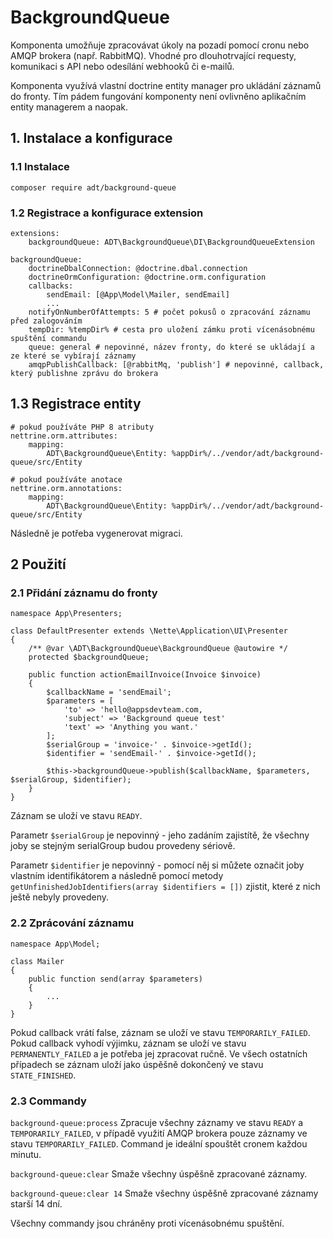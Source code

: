 # BackgroundQueue

Komponenta umožňuje zpracovávat úkoly na pozadí pomocí cronu nebo AMQP brokera (např. RabbitMQ). Vhodné pro dlouhotrvající requesty, komunikaci s API nebo odesílání webhooků či e-mailů.

Komponenta využívá vlastní doctrine entity manager pro ukládání záznamů do fronty. Tím pádem fungování komponenty není ovlivněno aplikačním entity managerem a naopak.

## 1. Instalace a konfigurace

### 1.1 Instalace
```
composer require adt/background-queue
```

### 1.2 Registrace a konfigurace extension
```
extensions:
	backgroundQueue: ADT\BackgroundQueue\DI\BackgroundQueueExtension

backgroundQueue:
	doctrineDbalConnection: @doctrine.dbal.connection
	doctrineOrmConfiguration: @doctrine.orm.configuration
	callbacks:
		sendEmail: [@App\Model\Mailer, sendEmail]
		...
	notifyOnNumberOfAttempts: 5 # počet pokusů o zpracování záznamu před zalogováním
	tempDir: %tempDir% # cesta pro uložení zámku proti vícenásobnému spuštění commandu
	queue: general # nepovinné, název fronty, do které se ukládají a ze které se vybírají záznamy
	amqpPublishCallback: [@rabbitMq, 'publish'] # nepovinné, callback, který publishne zprávu do brokera
```

## 1.3 Registrace entity
```
# pokud používáte PHP 8 atributy
nettrine.orm.attributes:
	mapping:
		ADT\BackgroundQueue\Entity: %appDir%/../vendor/adt/background-queue/src/Entity

# pokud používáte anotace
nettrine.orm.annotations:
	mapping:
		ADT\BackgroundQueue\Entity: %appDir%/../vendor/adt/background-queue/src/Entity

```

Následně je potřeba vygenerovat migraci.

## 2 Použití

### 2.1 Přidání záznamu do fronty
```
namespace App\Presenters;

class DefaultPresenter extends \Nette\Application\UI\Presenter 
{
    /** @var \ADT\BackgroundQueue\BackgroundQueue @autowire */
    protected $backgroundQueue;

    public function actionEmailInvoice(Invoice $invoice) 
    {
        $callbackName = 'sendEmail';
        $parameters = [
            'to' => 'hello@appsdevteam.com,
            'subject' => 'Background queue test'
            'text' => 'Anything you want.'
        ];
        $serialGroup = 'invoice-' . $invoice->getId();
        $identifier = 'sendEmail-' . $invoice->getId();

        $this->backgroundQueue->publish($callbackName, $parameters, $serialGroup, $identifier);
    }
}

```

Záznam se uloží ve stavu `READY`.

Parametr `$serialGroup` je nepovinný - jeho zadáním zajistítě, že všechny joby se stejným serialGroup budou provedeny sériově.

Parametr `$identifier` je nepovinný - pomocí něj si můžete označit joby vlastním identifikátorem a následně pomocí metody `getUnfinishedJobIdentifiers(array $identifiers = [])` zjistit, které z nich ještě nebyly provedeny.

### 2.2 Zprácování záznamu

```
namespace App\Model;

class Mailer
{
	public function send(array $parameters) 
	{
	    ...
	}
}
```

Pokud callback vrátí false, záznam se uloží ve stavu `TEMPORARILY_FAILED`. Pokud callback vyhodí výjimku, záznam se uloží ve stavu `PERMANENTLY_FAILED` a je potřeba jej zpracovat ručně. Ve všech ostatních případech se záznam uloží jako úspěšně dokončený ve stavu `STATE_FINISHED`.

### 2.3 Commandy

`background-queue:process` Zpracuje všechny záznamy ve stavu `READY` a `TEMPORARILY_FAILED`, v případě využití AMQP brokera pouze záznamy ve stavu `TEMPORARILY_FAILED`. Command je ideální spouštět cronem každou minutu.

`background-queue:clear` Smaže všechny úspěšně zpracované záznamy.

`background-queue:clear 14` Smaže všechny úspěšně zpracované záznamy starší 14 dní.

Všechny commandy jsou chráněny proti vícenásobnému spuštění.